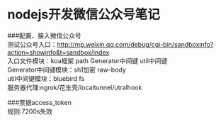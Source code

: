 nodejs开发微信公众号笔记<br/>
=======
###配置、接入微信公众号<br/> 
测试公众号入口：http://mp.weixin.qq.com/debug/cgi-bin/sandboxinfo?action=showinfo&t=sandbox/index<br/>
入口文件模块：koa框架 path Generator中间键 util中间键<br/>
Generator中间键模块：sh1加密 raw-body<br/> 
util中间键模块：bluebird fs<br/>
服务器代理:ngrok/花生壳/localtunnel/utralhook <br/>

###票据access_token<br/>
规则:7200s失效
